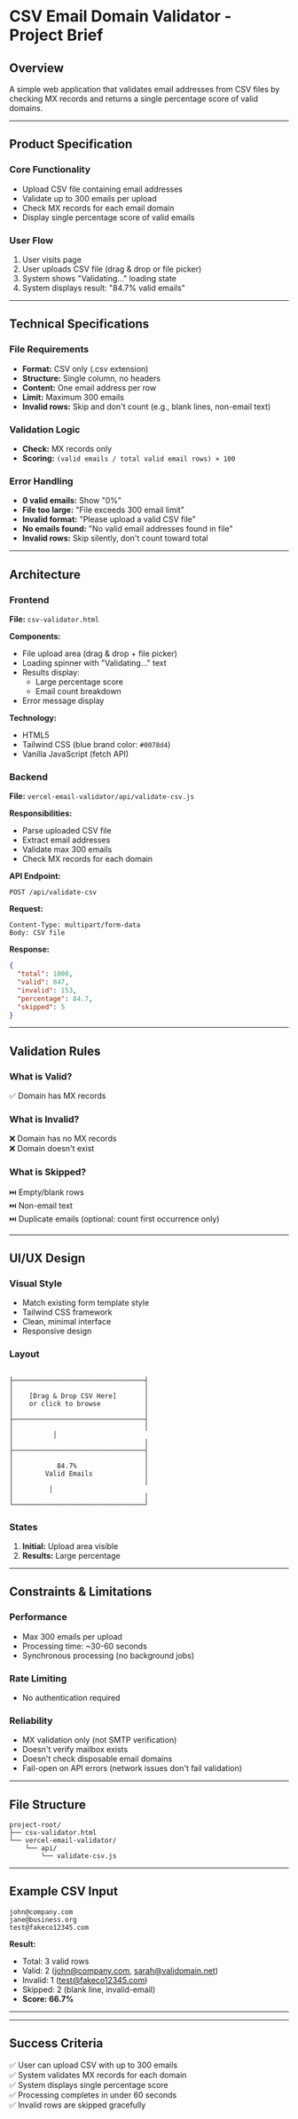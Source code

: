 # CSV Email Domain Validator - Project Brief

## Overview
A simple web application that validates email addresses from CSV files by checking MX records and returns a single percentage score of valid domains.

---

## Product Specification

### Core Functionality
- Upload CSV file containing email addresses
- Validate up to 300 emails per upload
- Check MX records for each email domain
- Display single percentage score of valid emails

### User Flow
1. User visits page
2. User uploads CSV file (drag & drop or file picker)
3. System shows "Validating..." loading state
4. System displays result: "84.7% valid emails"

---

## Technical Specifications

### File Requirements
- **Format:** CSV only (.csv extension)
- **Structure:** Single column, no headers
- **Content:** One email address per row
- **Limit:** Maximum 300 emails
- **Invalid rows:** Skip and don't count (e.g., blank lines, non-email text)

### Validation Logic
- **Check:** MX records only
- **Scoring:** `(valid emails / total valid email rows) × 100`



### Error Handling
- **0 valid emails:** Show "0%"
- **File too large:** "File exceeds 300 email limit"
- **Invalid format:** "Please upload a valid CSV file"
- **No emails found:** "No valid email addresses found in file"
- **Invalid rows:** Skip silently, don't count toward total

---

## Architecture

### Frontend
**File:** `csv-validator.html`

**Components:**
- File upload area (drag & drop + file picker)
- Loading spinner with "Validating..." text
- Results display:
  - Large percentage score
  - Email count breakdown
- Error message display

**Technology:**
- HTML5
- Tailwind CSS (blue brand color: `#0078d4`)
- Vanilla JavaScript (fetch API)

### Backend
**File:** `vercel-email-validator/api/validate-csv.js`

**Responsibilities:**
- Parse uploaded CSV file
- Extract email addresses
- Validate max 300 emails
- Check MX records for each domain

**API Endpoint:**
```
POST /api/validate-csv
```

**Request:**
```
Content-Type: multipart/form-data
Body: CSV file
```

**Response:**
```json
{
  "total": 1000,
  "valid": 847,
  "invalid": 153,
  "percentage": 84.7,
  "skipped": 5
}
```




---

## Validation Rules

### What is Valid?
✅ Domain has MX records  

### What is Invalid?
❌ Domain has no MX records  
❌ Domain doesn't exist  

### What is Skipped?
⏭️ Empty/blank rows  
⏭️ Non-email text  
⏭️ Duplicate emails (optional: count first occurrence only)  

---

## UI/UX Design

### Visual Style
- Match existing form template style
- Tailwind CSS framework
- Clean, minimal interface
- Responsive design

### Layout
```

├─────────────────────────────────┤
│                                 │
│    [Drag & Drop CSV Here]       │
│    or click to browse           │
│                                 │
├─────────────────────────────────┤
│                                 │
│          │
│                                 │
├─────────────────────────────────┤
│                                 │
│           84.7%                 │
│        Valid Emails             │
│                                 │
│         │
│                                 │
└─────────────────────────────────┘
```

### States
1. **Initial:** Upload area visible
3. **Results:** Large percentage

---

## Constraints & Limitations

### Performance
- Max 300 emails per upload
- Processing time: ~30-60 seconds
- Synchronous processing (no background jobs)

### Rate Limiting
- No authentication required

### Reliability
- MX validation only (not SMTP verification)
- Doesn't verify mailbox exists
- Doesn't check disposable email domains
- Fail-open on API errors (network issues don't fail validation)



---

## File Structure

```
project-root/
├── csv-validator.html
└── vercel-email-validator/
    └── api/
        └── validate-csv.js
```

---

## Example CSV Input

```
john@company.com
jane@business.org
test@fakeco12345.com

```

**Result:**
- Total: 3 valid rows
- Valid: 2 (john@company.com, sarah@validomain.net)
- Invalid: 1 (test@fakeco12345.com)
- Skipped: 2 (blank line, invalid-email)
- **Score: 66.7%**

---


---

## Success Criteria

✅ User can upload CSV with up to 300 emails  
✅ System validates MX records for each domain  
✅ System displays single percentage score  
✅ Processing completes in under 60 seconds  
✅ Invalid rows are skipped gracefully  
